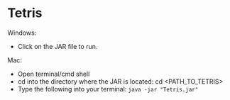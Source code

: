# Tetris

Windows:
 - Click on the JAR file to run.

Mac:
 - Open terminal/cmd shell
 - cd into the directory where the JAR is located: cd <PATH_TO_TETRIS> 
 - Type the following into your terminal: `java -jar "Tetris.jar"`
